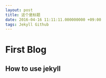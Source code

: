 ```yaml
---
layout: post
title: 这个是标题
date: 2016-04-16 11:11:11.000000000 +09:00
tags: Jekyll Github
---
```


# First Blog

## How to use jekyll 

